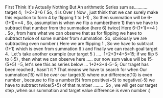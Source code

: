 First Think It's Actually Nothing But An arithmetic Series sum as...........
target 4;
​
1+2+3=6 ( So, 4 is Over ) Now , just think that we can surely make this equation to form 4 by flipping 1 to (-1) , So then summation will be 6-(1+1)==4 , So, assumption is when we flip a number(here 1) then we have to subtract that number from the summation (here 6) twice( Here 6-(1+1)==4 ) . So , from here what we can observe that as for flipping we have to subtract twice of some number from summation. So, obviously we are subtracting even number ( Here we are flipping 1 , So we have to subtract (1+1) which is even from summation 6 ) and finally we can reach goal target 4.
​
Let's take another example (our target 5 ) ....
​
1+2+3+4+5=15;
if we flip 5 to (-5) , then what we can observe here ..... our now sum value will be 15-(5+5) =5, let's see this as series below ...
1+2+3+4-5=5;
Our traget has been reached , hasn't it ?
That means we have to search for when Our summation(15) will be over our target(5) where our difference(10) is even number , because to flip a number(5) from positive(+5) to negative(-5) we have to subtract twice(5+5) of that number ........
​
So , we will get our target step ,when our summation and target value difference is even number :)
​
​